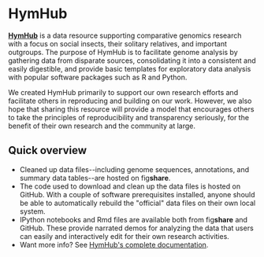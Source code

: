 # HymHub

**[HymHub](http://brendelgroup.github.io/HymHub)** is a data resource supporting comparative genomics research with a focus on social insects, their solitary relatives, and important outgroups.
The purpose of HymHub is to facilitate genome analysis by gathering data from disparate sources, consolidating it into a consistent and easily digestible, and provide basic templates for exploratory data analysis with popular software packages such as R and Python.

We created HymHub primarily to support our own research efforts and facilitate others in reproducing and building on our work.
However, we also hope that sharing this resource will provide a model that encourages others to take the principles of reproducibility and transparency seriously, for the benefit of their own research and the community at large.

## Quick overview

* Cleaned up data files--including genome sequences, annotations, and summary data tables--are hosted on fig**share**.
* The code used to download and clean up the data files is hosted on GitHub. With a couple of software prerequisites installed, anyone should be able to automatically rebuild the "official" data files on their own local system.
* IPython notebooks and Rmd files are available both from fig**share** and GitHub. These provide narrated demos for analyzing the data that users can easily and interactively edit for their own research activities.
* Want more info? See [HymHub's complete documentation](http://brendelgroup.github.io/HymHub).
